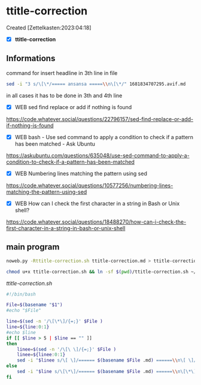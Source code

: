 # ttitle-correction
Created [Zettelkasten:2023:04:18]

- [X] **ttitle-correction**

## Informations

command for insert headline in 3th line in file

```bash
sed -i "3 s/\[\*/===== ansansa =====\\n\[\*/" 1681834707295.avif.md
```

in all cases it has to be done in 3th and 4th line


- [X] WEB sed find replace or add if nothing is found

 https://code.whatever.social/questions/22796157/sed-find-replace-or-add-if-nothing-is-found

- [X] WEB bash - Use sed command to apply a condition to check if a pattern has been matched - Ask Ubuntu

 https://askubuntu.com/questions/635048/use-sed-command-to-apply-a-condition-to-check-if-a-pattern-has-been-matched

- [X] WEB Numbering lines matching the pattern using sed

 https://code.whatever.social/questions/10577256/numbering-lines-matching-the-pattern-using-sed

- [X] WEB How can I check the first character in a string in Bash or Unix shell?

 https://code.whatever.social/questions/18488270/how-can-i-check-the-first-character-in-a-string-in-bash-or-unix-shell

## main program

```bash
noweb.py -Rttitle-correction.sh ttitle-correction.md > ttitle-correction.sh && echo 'fertig'
```

```bash
chmod u+x ttitle-correction.sh && ln -sf $(pwd)/ttitle-correction.sh ~/.local/bin/ttitle-correction.sh && echo 'fertig'
```


*ttitle-correction.sh*
```bash
#!/bin/bash

File=$(basename "$1")
#echo "$File"

line=$(sed -n '/\[\*\]/{=;}' $File )
line=${line:0:1}
#echo $line
if [[ $line > 5 | $line == "" ]]
then
	linee=$(sed -n '/\[\ \]/{=;}' $File )
	linee=${linee:0:1}
	sed -i "$linee s/\[ \]/====== $(basename $File .md) ======\\n\[ \]/" "$File"
else
	sed -i "$line s/\[\*\]/====== $(basename $File .md) ======\\n\[\*\]/" "$File"
fi
```

